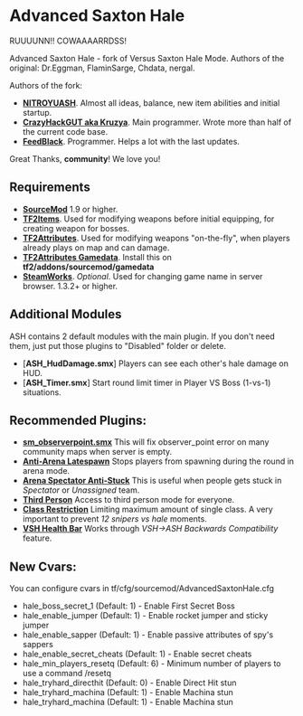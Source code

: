 # Advanced Saxton Hale
RUUUUNN!! COWAAAARRDSS!

Advanced Saxton Hale - fork of Versus Saxton Hale Mode. Authors of the original: Dr.Eggman, FlaminSarge, Chdata, nergal.

Authors of the fork:

- [**NITROYUASH**](http://steamcommunity.com/profiles/76561198045687452). Almost all ideas, balance, new item abilities and initial startup.
- [**CrazyHackGUT aka Kruzya**](https://kruzya.me). Main programmer. Wrote more than half of the current code base.
- [**FeedBlack**](http://steamcommunity.com/profiles/76561198278138597). Programmer. Helps a lot with the last updates.

Great Thanks, **community**! We love you!

## Requirements
- [**SourceMod**](https://www.sourcemod.net/downloads.php?branch=stable) 1.9 or higher.
- [**TF2Items**](https://builds.limetech.io/?project=tf2items). Used for modifying weapons before initial equipping, for creating weapon for bosses.
- [**TF2Attributes**](https://github.com/FlaminSarge/tf2attributes/releases). Used for modifying weapons "on-the-fly", when players already plays on map and can damage.
- [**TF2Attributes Gamedata**](https://raw.githubusercontent.com/FlaminSarge/tf2attributes/master/tf2.attributes.txt). Install this on **tf2/addons/sourcemod/gamedata**
- [**SteamWorks**](https://forums.alliedmods.net/showthread.php?t=229556). _Optional_. Used for changing game name in server browser. 1.3.2+ or higher.

## Additional Modules
ASH contains 2 default modules with the main plugin. If you don't need them, just put those plugins to "Disabled" folder or delete.
- [**ASH_HudDamage.smx**] Players can see each other's hale damage on HUD.
- [**ASH_Timer.smx**] Start round limit timer in Player VS Boss (1-vs-1) situations.

## Recommended Plugins:
- [**sm_observerpoint.smx**](https://forums.alliedmods.net/showthread.php?p=724109) This will fix observer_point error on many community maps when server is empty.
- [**Anti-Arena Latespawn**](https://forums.alliedmods.net/showthread.php?t=316597) Stops players from spawning during the round in arena mode.
- [**Arena Spectator Anti-Stuck**](https://github.com/jobggun/Sourcemod-Anti-Unassigned-Stuck) This is useful when people gets stuck in _Spectator_ or _Unassigned_ team.
- [**Third Person**](https://forums.alliedmods.net/showthread.php?p=1694178) Access to third person mode for everyone.
- [**Class Restriction**](https://forums.alliedmods.net/showthread.php?p=642353) Limiting maximum amount of single class. A very important to prevent _12 snipers vs hale_ moments.
- [**VSH Health Bar**](https://forums.alliedmods.net/showpost.php?p=2106597&postcount=4200) Works through _VSH->ASH Backwards Compatibility_ feature.

## New Cvars:
You can configure cvars in tf/cfg/sourcemod/AdvancedSaxtonHale.cfg

- hale_boss_secret_1 (Default: 1) - Enable First Secret Boss
- hale_enable_jumper (Default: 1) - Enable rocket jumper and sticky jumper
- hale_enable_sapper (Default: 1) - Enable passive attributes of spy's sappers
- hale_enable_secret_cheats (Default: 1) - Enable secret cheats
- hale_min_players_resetq (Default: 6) - Minimum number of players to use a command /resetq
- hale_tryhard_directhit (Default: 0) - Enable Direct Hit stun
- hale_tryhard_machina (Default: 1) - Enable Machina stun
- hale_tryhard_machina (Default: 1) - Enable Machina stun
